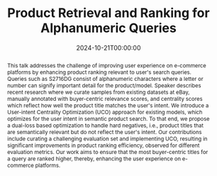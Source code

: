 ---
title: "Product Retrieval and Ranking for Alphanumeric Queries"
date: 2024-10-21T00:00:00
authors: ["Hadeel Saadany", "Swapnil Bhosale", "Samarth Agrawal", "Zhe Wu", "Constantin Orăsan", "Diptesh Kanojia"]
publication_types: ["1"]
abstract: "This talk addresses the challenge of improving user experience on e-commerce platforms by enhancing product ranking relevant to user's search queries. Queries such as S2716DG consist of alphanumeric characters where a letter or number can signify important detail for the product/model. Speaker describes recent research where we curate samples from existing datasets at eBay, manually annotated with buyer-centric relevance scores, and centrality scores which reflect how well the product title matches the user's intent. We introduce a User-intent Centrality Optimization (UCO) approach for existing models, which optimizes for the user intent in semantic product search. To that end, we propose a dual-loss based optimization to handle hard negatives, i.e., product titles that are semantically relevant but do not reflect the user's intent. Our contributions include curating a challenging evaluation set and implementing UCO, resulting in significant improvements in product ranking efficiency, observed for different evaluation metrics. Our work aims to ensure that the most buyer-centric titles for a query are ranked higher, thereby, enhancing the user experience on e-commerce platforms."
featured: false
publication: "*Proceedings of the 33rd ACM International Conference on Information and Knowledge Management*"
url_pdf: "https://doi.org/10.1145/3627673.3679080"
tags: ["product retrieval", "ranking", "alphanumeric queries", "e-commerce"]
---